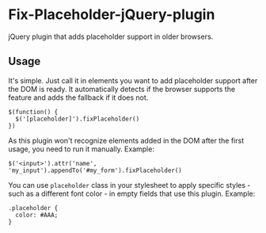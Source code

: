 Fix-Placeholder-jQuery-plugin
=============================

jQuery plugin that adds placeholder support in older browsers.

Usage
---

It's simple. Just call it in elements you want to add placeholder support after the DOM is ready. It automatically detects if the browser supports the feature and adds the fallback if it does not.

```
$(function() {
  $('[placeholder]').fixPlaceholder()
})
```
As this plugin won't recognize elements added in the DOM after the first usage, you need to run it manually. Example:

```
$('<input>').attr('name', 'my_input').appendTo('#my_form').fixPlaceholder()
```
You can use ```placeholder``` class in your stylesheet to apply specific styles - such as a different font color - in empty fields that use this plugin. Example:

```
.placeholder {
  color: #AAA;
}
```